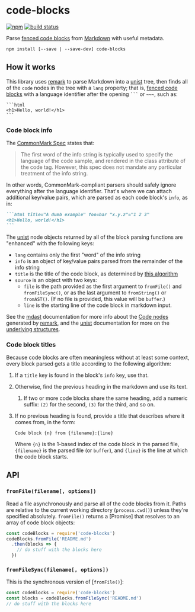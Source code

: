# code-blocks
[![npm](https://img.shields.io/npm/v/code-blocks.svg)](https://npm.im/code-blocks) [![build status](https://travis-ci.org/shawnbot/code-blocks.svg?branch=master)](https://travis-ci.org/shawnbot/code-blocks)

Parse [fenced code blocks] from [Markdown] with useful metadata.

```
npm install [--save | --save-dev] code-blocks
```

## How it works

This library uses [remark] to parse Markdown into a [unist] tree, then finds
all of the `code` nodes in the tree with a `lang` property; that is, [fenced
code blocks] with a language identifier after the opening <code>```</code> or
<code>~~~</code>, such as:

~~~
```html
<h1>Hello, world!</h1>
```
~~~

### Code block info

The [CommonMark Spec][fenced code blocks] states that:

> The first word of the info string is typically used to specify the language
> of the code sample, and rendered in the class attribute of the code tag.
> However, this spec does not mandate any particular treatment of the info
> string.

In other words, CommonMark-compliant parsers should safely ignore everything
after the language identifier. That's where we can attach additional key/value
pairs, which are parsed as each code block's `info`, as in:

~~~markdown
```html title="A dumb example" foo=bar "x.y.z"="1 2 3"
<h1>Hello, world!</h1>
```
~~~

The [unist] node objects returned by all of the block parsing
functions are "enhanced" with the following keys:

* `lang` contains only the first "word" of the info string
* `info` is an object of key/value pairs parsed from the remainder of the info
  string
* `title` is the title of the code block, as determined by [this
  algorithm](#code-block-titles)
* `source` is an object with two keys:
    * `file` is the path provided as the first argument to
      `fromFile()` and `fromFileSync()`, or as the last argument
      to `fromString()` or `fromAST()`. (If no file is provided,
      this value will be `buffer`.)
    * `line` is the starting line of the code block in markdown
      input.

See the [mdast] documentation for more info about the [Code
nodes](https://github.com/syntax-tree/mdast#code) generated by
[remark], and the [unist] documentation for more on the
[underlying structures](https://github.com/syntax-tree/unist#unist-nodes).

### Code block titles

Because code blocks are often meaningless without at least some context, every
block parsed gets a title according to the following algorithm:

1. If a `title` key is found in the block's `info` key, use that.
1. Otherwise, find the previous heading in the markdown and use its text.
    1. If two or more code blocks share the same heading, add a numeric suffix:
    `(2)` for the second, `(3)` for the third, and so on.
1. If no previous heading is found, provide a title that describes where it
   comes from, in the form:

   ```
   Code block {n} from {filename}:{line}
   ```

   Where `{n}` is the 1-based index of the code block in the parsed file,
   `{filename}` is the parsed file (or `buffer`), and `{line}` is the line at
   which the code block starts.


## API

### `fromFile(filename[, options])`

Read a file asynchronously and parse all of the code blocks from it. Paths are
relative to the current working directory (`process.cwd()`) unless they're
specified absolutely. `fromFile()` returns a [Promise] that resolves to an
array of code block objects:

```js
const codeBlocks = require('code-blocks')
codeBlocks.fromFile('README.md')
  .then(blocks => {
    // do stuff with the blocks here
  })
```

### `fromFileSync(filename[, options])`

This is the synchronous version of [`fromFile()`]:

```js
const codeBlocks = require('code-blocks')
const blocks = codeBlocks.fromFileSync('README.md')
// do stuff with the blocks here
```

[abstract syntax tree]: https://en.wikipedia.org/wiki/Abstract_syntax_tree
[fenced code blocks]: http://spec.commonmark.org/0.12/#fenced-code-blocks
[markdown]: https://en.wikipedia.org/wiki/Markdown
[unist]: https://unifiedjs.github.io/#syntax-tree
[mdast]: https://github.com/syntax-tree/mdast
[remark]: https://github.com/wooorm/remark
